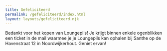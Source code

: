 ```yaml
---
title: Gefeliciteerd
permalink: /gefeliciteerd/index.html
layout: layouts/gefeliciteerd.njk
---
```


Bedankt voor het kopen van Loungepils! Je krijgt binnen enkele ogenblikken een ticket in de mail waarmee je je Loungepils kan ophalen bij Santhe op de Havenstraat 12 in Noordwijkerhout. Geniet ervan!
